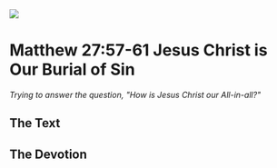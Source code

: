 <img class="intro-right" src="/images/art-matthew.jpg">

# Matthew 27:57-61 Jesus Christ is Our Burial of Sin

*Trying to answer the question, "How is Jesus Christ our All-in-all?"*

## The Text

## The Devotion